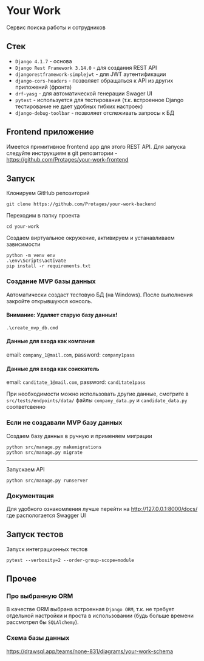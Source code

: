 # Your Work

Сервис поиска работы и сотрудников

## Стек
- `Django 4.1.7` - основа
- `Django Rest Framework 3.14.0` - для создания REST API
- `djangorestframework-simplejwt` - для JWT аутентификации
- `django-cors-headers` - позволяет обращаться к API из других приложений (фронта)
- `drf-yasg` - для автоматической генерации Swager UI
- `pytest` - используется для тестирования (т.к. встроенное Django тестирование не дает удобных гибких настроек)
- `django-debug-toolbar` - позволяет отслеживать запросы к БД

## Frontend приложение
Имеется примитивное frontend app для этого REST API. Для запуска следуйте инструкциям в git репозитории - https://github.com/Protages/your-work-frontend

## Запуск
Клонируем GitHub репозиторий
```properties
git clone https://github.com/Protages/your-work-backend
```
Переходим в папку проекта
```properties
cd your-work
```
Создаем виртуальное окружение, активируем и устанавливаем зависимости
```properties
python -m venv env
.\env\Scripts\activate
pip install -r requirements.txt
```

### Создание MVP базы данных
Автоматически создаст тестовую БД (на Windows). После выполнения закройте открывшуюся консоль.
#### Внимание: Удаляет старую базу данных!
```properties
.\create_mvp_db.cmd
```
#### Данные для входа как компания
email: `company_1@mail.com`, password: `company1pass`

#### Данные для входа как соискатель
email: `canditate_1@mail.com`, password: `canditate1pass`


При необходимости можно использовать другие данные, смотрите в `src/tests/endpoints/data/` файлы `company_data.py` и `candidate_data.py` соответсвенно 

### Если не создавали MVP базу данных
Создаем базу данных в ручную и применяем миграции
```properties
python src/manage.py makemigrations
python src/manage.py migrate
```
---

Запускаем API
```properties
python src/manage.py runserver
```

### Документация
Для удобного ознакомления лучше перейти на http://127.0.0.1:8000/docs/ где распологается Swagger UI


## Запуск тестов
Запуск интеграционных тестов
```properties
pytest --verbosity=2 --order-group-scope=module
```

## Прочее
### Про выбранную ORM
В качестве ORM выбрана встроенная `Django ORM`, т.к. не требует отдельной настройки и проста в использовании (будь больше времени рассмотрел бы `SQLAlchemy`).

### Схема базы данных 
https://drawsql.app/teams/none-831/diagrams/your-work-schema
